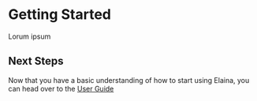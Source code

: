# Getting Started

Lorum ipsum

## Next Steps

Now that you have a basic understanding of how to start using Elaina, you can head over to the [User Guide](/pages/user-guide)
